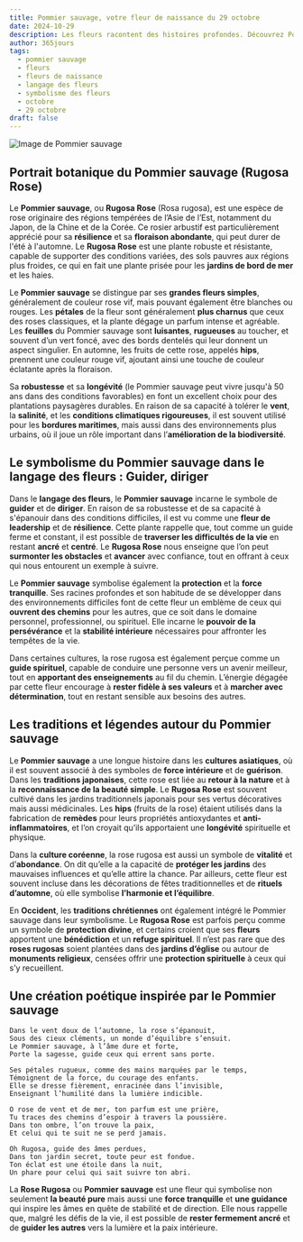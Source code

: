 ```yaml
---
title: Pommier sauvage, votre fleur de naissance du 29 octobre
date: 2024-10-29
description: Les fleurs racontent des histoires profondes. Découvrez Pommier sauvage, votre fleur de naissance du 29 octobre, ses symboles et récits fascinants. Plongez dans sa signification et son langage unique dans l'art floral.
author: 365jours
tags:
  - pommier sauvage
  - fleurs
  - fleurs de naissance
  - langage des fleurs
  - symbolisme des fleurs
  - octobre
  - 29 octobre
draft: false
---
```


![Image de Pommier sauvage](https://cdn.pixabay.com/photo/2020/05/31/12/22/that-phone-5242459_960_720.jpg#center)


## Portrait botanique du Pommier sauvage (Rugosa Rose)

Le **Pommier sauvage**, ou **Rugosa Rose** (Rosa rugosa), est une espèce de rose originaire des régions tempérées de l’Asie de l’Est, notamment du Japon, de la Chine et de la Corée. Ce rosier arbustif est particulièrement apprécié pour sa **résilience** et sa **floraison abondante**, qui peut durer de l'été à l'automne. Le **Rugosa Rose** est une plante robuste et résistante, capable de supporter des conditions variées, des sols pauvres aux régions plus froides, ce qui en fait une plante prisée pour les **jardins de bord de mer** et les haies.

Le **Pommier sauvage** se distingue par ses **grandes fleurs simples**, généralement de couleur rose vif, mais pouvant également être blanches ou rouges. Les **pétales** de la fleur sont généralement **plus charnus** que ceux des roses classiques, et la plante dégage un parfum intense et agréable. Les **feuilles** du Pommier sauvage sont **luisantes**, **rugueuses** au toucher, et souvent d’un vert foncé, avec des bords dentelés qui leur donnent un aspect singulier. En automne, les fruits de cette rose, appelés **hips**, prennent une couleur rouge vif, ajoutant ainsi une touche de couleur éclatante après la floraison.

Sa **robustesse** et sa **longévité** (le Pommier sauvage peut vivre jusqu'à 50 ans dans des conditions favorables) en font un excellent choix pour des plantations paysagères durables. En raison de sa capacité à tolérer le **vent**, la **salinité**, et les **conditions climatiques rigoureuses**, il est souvent utilisé pour les **bordures maritimes**, mais aussi dans des environnements plus urbains, où il joue un rôle important dans l’**amélioration de la biodiversité**.

## Le symbolisme du Pommier sauvage dans le langage des fleurs : Guider, diriger

Dans le **langage des fleurs**, le **Pommier sauvage** incarne le symbole de **guider** et de **diriger**. En raison de sa robustesse et de sa capacité à s'épanouir dans des conditions difficiles, il est vu comme une **fleur de leadership** et de **résilience**. Cette plante rappelle que, tout comme un guide ferme et constant, il est possible de **traverser les difficultés de la vie** en restant **ancré** et **centré**. Le **Rugosa Rose** nous enseigne que l’on peut **surmonter les obstacles** et **avancer** avec confiance, tout en offrant à ceux qui nous entourent un exemple à suivre.

Le **Pommier sauvage** symbolise également la **protection** et la **force tranquille**. Ses racines profondes et son habitude de se développer dans des environnements difficiles font de cette fleur un emblème de ceux qui **ouvrent des chemins** pour les autres, que ce soit dans le domaine personnel, professionnel, ou spirituel. Elle incarne le **pouvoir de la persévérance** et la **stabilité intérieure** nécessaires pour affronter les tempêtes de la vie.

Dans certaines cultures, la rose rugosa est également perçue comme un **guide spirituel**, capable de conduire une personne vers un avenir meilleur, tout en **apportant des enseignements** au fil du chemin. L’énergie dégagée par cette fleur encourage à **rester fidèle à ses valeurs** et à **marcher avec détermination**, tout en restant sensible aux besoins des autres.

## Les traditions et légendes autour du Pommier sauvage

Le **Pommier sauvage** a une longue histoire dans les **cultures asiatiques**, où il est souvent associé à des symboles de **force intérieure** et de **guérison**. Dans les **traditions japonaises**, cette rose est liée au **retour à la nature** et à la **reconnaissance de la beauté simple**. Le **Rugosa Rose** est souvent cultivé dans les jardins traditionnels japonais pour ses vertus décoratives mais aussi médicinales. Les **hips** (fruits de la rose) étaient utilisés dans la fabrication de **remèdes** pour leurs propriétés antioxydantes et **anti-inflammatoires**, et l’on croyait qu’ils apportaient une **longévité** spirituelle et physique.

Dans la **culture coréenne**, la rose rugosa est aussi un symbole de **vitalité** et d’**abondance**. On dit qu’elle a la capacité de **protéger les jardins** des mauvaises influences et qu’elle attire la chance. Par ailleurs, cette fleur est souvent incluse dans les décorations de fêtes traditionnelles et de **rituels d’automne**, où elle symbolise **l’harmonie et l’équilibre**.

En **Occident**, les **traditions chrétiennes** ont également intégré le Pommier sauvage dans leur symbolisme. Le **Rugosa Rose** est parfois perçu comme un symbole de **protection divine**, et certains croient que ses **fleurs** apportent une **bénédiction** et un **refuge spirituel**. Il n’est pas rare que des **roses rugosas** soient plantées dans des **jardins d’église** ou autour de **monuments religieux**, censées offrir une **protection spirituelle** à ceux qui s’y recueillent.

## Une création poétique inspirée par le Pommier sauvage

```
Dans le vent doux de l’automne, la rose s’épanouit,
Sous des cieux cléments, un monde d’équilibre s’ensuit.
Le Pommier sauvage, à l’âme dure et forte,
Porte la sagesse, guide ceux qui errent sans porte.

Ses pétales rugueux, comme des mains marquées par le temps,
Témoignent de la force, du courage des enfants.
Elle se dresse fièrement, enracinée dans l’invisible,
Enseignant l’humilité dans la lumière indicible.

O rose de vent et de mer, ton parfum est une prière,
Tu traces des chemins d’espoir à travers la poussière.
Dans ton ombre, l’on trouve la paix,
Et celui qui te suit ne se perd jamais.

Oh Rugosa, guide des âmes perdues,
Dans ton jardin secret, toute peur est fondue.
Ton éclat est une étoile dans la nuit,
Un phare pour celui qui sait suivre ton abri.
```

La **Rose Rugosa** ou **Pommier sauvage** est une fleur qui symbolise non seulement **la beauté pure** mais aussi une **force tranquille** et **une guidance** qui inspire les âmes en quête de stabilité et de direction. Elle nous rappelle que, malgré les défis de la vie, il est possible de **rester fermement ancré** et de **guider les autres** vers la lumière et la paix intérieure.